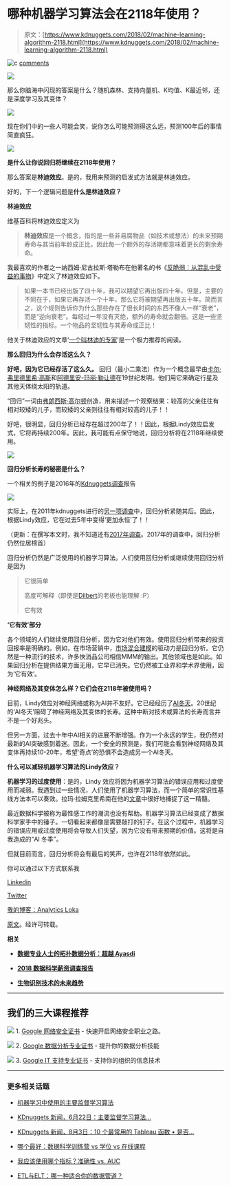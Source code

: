 # 哪种机器学习算法会在2118年使用？

> 原文：[https://www.kdnuggets.com/2018/02/machine-learning-algorithm-2118.html](https://www.kdnuggets.com/2018/02/machine-learning-algorithm-2118.html)

![c](../Images/3d9c022da2d331bb56691a9617b91b90.png) [comments](#comments)

![](../Images/fff095e9090f56a5cab43af7d6df0c5e.png)

那么你脑海中闪现的答案是什么？随机森林、支持向量机、K均值、K最近邻，还是深度学习及其变体？

![](../Images/796e90e2b5013333ec7d08c1e2c7ec1a.png)

现在你们中的一些人可能会笑，说你怎么可能预测得这么远，预测100年后的事情简直疯狂。

![](../Images/cb8c1fbc01dd3ab65b3aa9cfee201acc.png)

**是什么让你说回归将继续在2118年使用？**

那么答案是**林迪效应**。是的，我用来预测的启发式方法就是林迪效应。

好的，下一个逻辑问题是**什么是林迪效应？**

**林迪效应**

维基百科将林迪效应定义为

> **林迪效应**是一个概念，指的是一些非易腐物品（如技术或想法）的未来预期寿命与其当前年龄成正比，因此每一个额外的存活期都意味着更长的剩余寿命。

我最喜欢的作者之一纳西姆·尼古拉斯·塔勒布在他著名的书《[反脆弱：从混乱中受益的事物](https://en.wikipedia.org/wiki/Antifragile)》中定义了林迪效应如下。

> 如果一本书已经出版了四十年，我可以期望它再出版四十年。但是，主要的不同在于，如果它再存活一个十年，那么它将被期望再出版五十年。简而言之，这个规则告诉你为什么那些存在了很长时间的东西不像人一样“衰老”，而是“逆向衰老”。每经过一年没有灭绝，额外的寿命就会翻倍。这是一些坚韧性的指标。一个物品的坚韧性与其寿命成正比！

他关于林迪效应的文章‘[一个叫林迪的专家](https://medium.com/incerto/an-expert-called-lindy-fdb30f146eaf)’是一个极力推荐的阅读。

**那么回归为什么会存活这么久？**

**好吧，因为它已经存活了这么久。** 回归（最小二乘法）作为一个概念最早由[卡尔·弗里德里希·高斯](https://en.wikipedia.org/wiki/Carl_Friedrich_Gauss)和[阿德里安-玛丽·勒让德](https://en.wikipedia.org/wiki/Adrien-Marie_Legendre)在19世纪发明。他们用它来确定行星及其他天体绕太阳的轨道。

“回归”一词由[弗朗西斯·高尔顿](https://en.wikipedia.org/wiki/Francis_Galton)创造，用来描述一个观察结果：较高的父亲往往有相对较矮的儿子，而较矮的父亲则往往有相对较高的儿子！！

好吧，很明显，回归分析已经存在超过200年了！！因此，根据Lindy效应启发式，它将再持续200年。因此，我可能有点保守地说，回归分析将在2118年继续使用。

![](../Images/88d2dbff11f70e89b315a863c2bca1d9.png)

**回归分析长寿的秘密是什么？**

一个相关的例子是2016年的[Kdnuggets调查](https://www.kdnuggets.com/2016/09/poll-algorithms-used-data-scientists.html)报告

![](../Images/9637ba6754617341c952257060a5abf6.png)

实际上，在2011年kdnuggets进行的[另一项调查](https://www.kdnuggets.com/polls/2011/algorithms-analytics-data-mining.html)中，回归分析紧随其后。因此，根据Lindy效应，它在过去5年中变得‘更加永恒’了！！

（更新：在撰写本文时，我不知道还有[2017年调查](https://www.kdnuggets.com/2017/12/top-data-science-machine-learning-methods.html)。2017年的调查中，回归分析仍然位居榜首）

回归分析仍然是广泛使用的机器学习算法。人们使用回归分析或继续使用回归分析是因为

> 它很简单
> 
> 高度可解释（即使是[Dilbert](https://dilbert.com/)的老板也能理解 :P）
> 
> 它有效

**‘它有效’部分**

各个领域的人们继续使用回归分析，因为它对他们有效。使用回归分析带来的投资回报率是明确的。例如，在市场营销中，[市场混合建模](https://towardsdatascience.com/market-mix-modeling-mmm-101-3d094df976f9)的驱动力是回归分析。它仍然是一种流行的技术，许多快消品公司相信MMM的输出。其他领域也是如此。如果回归分析在提供结果方面无用，它早已消失。它仍然被工业界和学术界使用，因为‘它有效’。

**神经网络及其变体怎么样？它们会在2118年被使用吗？**

目前，Lindy效应对神经网络或称为AI并不友好。它已经经历了[AI冬天](https://en.wikipedia.org/wiki/AI_winter)。20世纪的‘AI冬天’阻碍了神经网络及其变体的长寿。这种中断对技术或算法的长寿而言并不是一个好兆头。

但另一方面，过去十年中AI相关的进展不断增强。作为一个永远的学生，我仍然对最新的AI突破感到着迷。因此，一个安全的预测是，我们可能会看到神经网络及其变体再持续10-20年，希望‘奇点’的恐惧不会造成另一个AI冬天。

**什么可以减轻机器学习算法的Lindy效应？**

**机器学习的过度使用**：是的，Lindy 效应将因为机器学习算法的错误应用和过度使用而减弱。我遇到过一些情况，人们使用了机器学习算法，而一个简单的常识性基线方法本可以奏效。拉玛·拉姆克里希南在他的[文章](https://towardsdatascience.com/first-create-a-common-sense-baseline-e66dbf8a8a47)中很好地捕捉了这一精髓。

最近数据科学被称为最性感工作的潮流也没有帮助。机器学习算法已经变成了数据科学家手中的锤子。一切看起来都像是需要敲打的钉子。在这个过程中，机器学习的错误应用或过度使用将会导致人们失望，因为它没有带来预期的价值。这将是自我造成的“AI 冬季”。

但就目前而言，回归分析将会有最后的笑声，也许在2118年依然如此。

你可以通过以下方式联系我

[Linkedin](https://www.linkedin.com/in/venkat-raman-Analytics)

[Twitter](https://twitter.com/venksaiyan)

[我的博客：Analytics Loka](https://analyticsloka.blog/blog/)

[原文](https://towardsdatascience.com/which-machine-learning-algo-will-continue-to-be-in-use-in-year-2118-59d0461160f3)。经许可转载。

**相关**

+   [**数据专业人士的拓扑数据分析：超越 Ayasdi**](https://www.kdnuggets.com/2018/01/topological-data-analysis.html)

+   [**2018 数据科学薪资调查报告**](https://www.kdnuggets.com/2018/01/2018-data-science-salary-report.html)

+   [**生物识别技术的未来趋势**](https://www.kdnuggets.com/2018/02/future-trends-biometrics.html)

* * *

## 我们的三大课程推荐

![](../Images/0244c01ba9267c002ef39d4907e0b8fb.png) 1\. [Google 网络安全证书](https://www.kdnuggets.com/google-cybersecurity) - 快速开启网络安全职业之路。

![](../Images/e225c49c3c91745821c8c0368bf04711.png) 2\. [Google 数据分析专业证书](https://www.kdnuggets.com/google-data-analytics) - 提升你的数据分析技能

![](../Images/0244c01ba9267c002ef39d4907e0b8fb.png) 3\. [Google IT 支持专业证书](https://www.kdnuggets.com/google-itsupport) - 支持你的组织的信息技术

* * *

### 更多相关话题

+   [机器学习中使用的主要监督学习算法](https://www.kdnuggets.com/2022/06/primary-supervised-learning-algorithms-used-machine-learning.html)

+   [KDnuggets 新闻，6月22日：主要监督学习算法…](https://www.kdnuggets.com/2022/n25.html)

+   [KDnuggets 新闻，8月3日：10 个最常用的 Tableau 函数 • 是否…](https://www.kdnuggets.com/2022/n31.html)

+   [哪个最好：数据科学训练营 vs 学位 vs 在线课程](https://www.kdnuggets.com/2022/09/best-data-science-bootcamp-degree-online-course.html)

+   [我应该使用哪个指标？准确性 vs. AUC](https://www.kdnuggets.com/2022/10/metric-accuracy-auc.html)

+   [ETL与ELT：哪一种适合你的数据管道？](https://www.kdnuggets.com/2023/03/etl-elt-one-right-data-pipeline.html)
